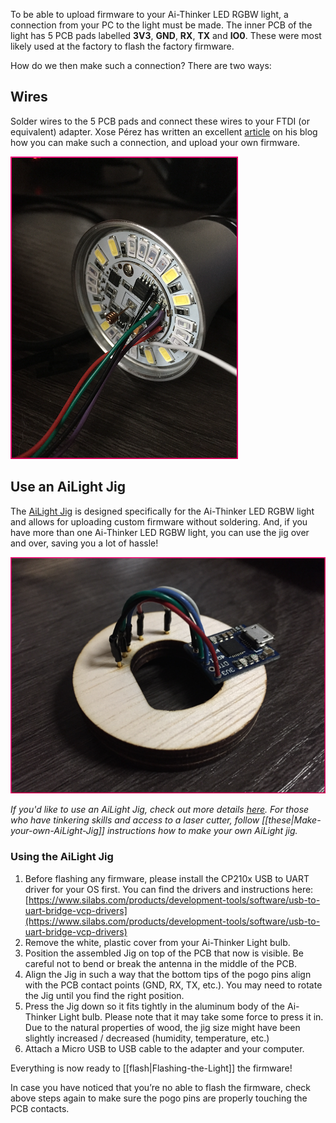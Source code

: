 To be able to upload firmware to your Ai-Thinker LED RGBW light, a connection from your PC to the light must be made. The inner PCB of the light has 5 PCB pads labelled **3V3**, **GND**, **RX**, **TX** and **IO0**. These were most likely used at the factory to flash the factory firmware.

How do we then make such a connection? There are two ways:

## Wires
Solder wires to the 5 PCB pads and connect these wires to your FTDI (or equivalent) adapter. Xose Pérez has written an excellent [article](http://tinkerman.cat/ailight-hackable-rgbw-light-bulb/) on his blog how you can make such a connection, and upload your own firmware.

![Ai-Thinker LED RGBW Light with wires soldered](images/ailight_wires.png)

## Use an AiLight Jig
The [AiLight Jig](https://www.sachatelgenhof.nl/blog/ailight-jig) is designed specifically for the Ai-Thinker LED RGBW light and allows for uploading custom firmware without soldering. And, if you have more than one Ai-Thinker LED RGBW light, you can use the jig over and over, saving you a lot of hassle!

![AiLight Jig](images/ailight_jig.png)

_If you'd like to use an AiLight Jig, check out more details [here](https://www.sachatelgenhof.nl/blog/ailight-jig). For those who have tinkering skills and access to a laser cutter, follow [[these|Make-your-own-AiLight-Jig]] instructions how to make your own AiLight jig._

### Using the AiLight Jig
1. Before flashing any firmware, please install the CP210x USB to UART driver for your OS first. You can find the drivers and instructions here: [https://www.silabs.com/products/development-tools/software/usb-to-uart-bridge-vcp-drivers](https://www.silabs.com/products/development-tools/software/usb-to-uart-bridge-vcp-drivers)
2. Remove the white, plastic cover from your Ai-Thinker Light bulb. 
3. Position the assembled Jig on top of the PCB that now is visible. Be careful not to bend or break the antenna in the middle of the PCB.
4. Align the Jig in such a way that the bottom tips of the pogo pins align with the PCB contact points (GND, RX, TX, etc.). You may need to rotate the Jig until you find the right position. 
5. Press the Jig down so it fits tightly in the aluminum body of the Ai-Thinker Light bulb. Please note that it may take some force to press it in. Due to the natural properties of wood, the jig size might have been slightly increased / decreased (humidity, temperature, etc.)
6. Attach a Micro USB to USB cable to the adapter and your computer.

Everything is now ready to [[flash|Flashing-the-Light]] the firmware! 

In case you have noticed that you’re no able to flash the firmware, check above steps again to make sure the pogo pins are properly touching the PCB contacts.